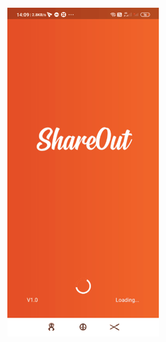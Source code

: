 ![](https://github.com/nikhil6134/nikhil6134.github.io/blob/master/assets/assets/projects/share.gif)
